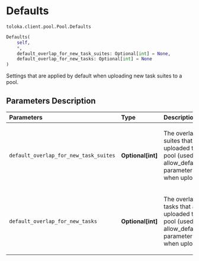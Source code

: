 # Defaults
`toloka.client.pool.Pool.Defaults`

```python
Defaults(
    self,
    *,
    default_overlap_for_new_task_suites: Optional[int] = None,
    default_overlap_for_new_tasks: Optional[int] = None
)
```

Settings that are applied by default when uploading new task suites to a pool.

## Parameters Description

| Parameters | Type | Description |
| :----------| :----| :-----------|
`default_overlap_for_new_task_suites`|**Optional\[int\]**|<p>The overlap for task suites that are uploaded to the pool (used if the allow_defaults=True parameter is set when uploading).</p>
`default_overlap_for_new_tasks`|**Optional\[int\]**|<p>The overlap for tasks that are uploaded to the pool (used if the allow_defaults=True parameter is set when uploading).</p>
